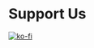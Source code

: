 # Support Us

[![ko-fi](https://www.ko-fi.com/img/githubbutton_sm.svg)](https://ko-fi.com/B0B71YU9Y)
